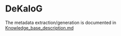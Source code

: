 # DeKaloG

The metadata extraction/generation is documented in [Knowledge_base_description.md](https://github.com/Wimmics/dekalog/blob/master/docs/Knowledge_base_description.md)
